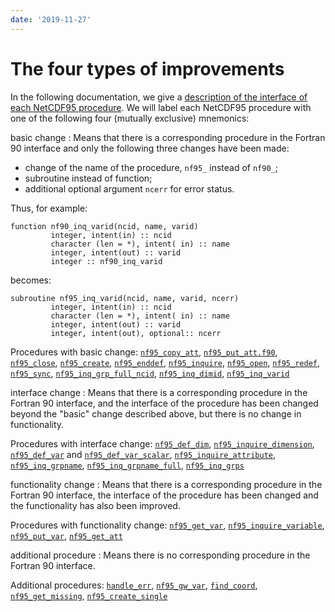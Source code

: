 ```yaml
---
date: '2019-11-27'
---
```


# The four types of improvements

In the following documentation, we give a [description of the
interface of each NetCDF95 procedure](improvements.md). We will label
each NetCDF95 procedure with one of the following four (mutually
exclusive) mnemonics:

basic change
: Means that there is a corresponding procedure in the Fortran 90
interface and only the following three changes have been made:

-   change of the name of the procedure, `nf95_` instead of `nf90_`;
-   subroutine instead of function;
-   additional optional argument `ncerr` for error status.

Thus, for example:

    function nf90_inq_varid(ncid, name, varid)
             integer, intent(in) :: ncid
             character (len = *), intent( in) :: name
             integer, intent(out) :: varid
             integer :: nf90_inq_varid

becomes:

    subroutine nf95_inq_varid(ncid, name, varid, ncerr)
             integer, intent(in) :: ncid
             character (len = *), intent( in) :: name
             integer, intent(out) :: varid
             integer, intent(out), optional:: ncerr

Procedures with basic change: [`nf95_copy_att`](attributes.md),
[`nf95_put_att.f90`](attributes.md),
[`nf95_close`](datasets.md), [`nf95_create`](datasets.md),
[`nf95_enddef`](datasets.md),
[`nf95_inquire`](datasets.md), [`nf95_open`](datasets.md),
[`nf95_redef`](datasets.md), [`nf95_sync`](datasets.md),
[`nf95_inq_grp_full_ncid`](groups.md),
[`nf95_inq_dimid`](dimensions.md),
[`nf95_inq_varid`](variables.md)

interface change
: Means that there is a corresponding procedure in the Fortran 90
interface, and the interface of the procedure has been changed beyond
the "basic" change described above, but there is no change in
functionality.

Procedures with interface change:
[`nf95_def_dim`](dimensions.md),
[`nf95_inquire_dimension`](dimensions.md),
[`nf95_def_var`](variables.md) and
[`nf95_def_var_scalar`](variables.md),
[`nf95_inquire_attribute`](attributes.md),
[`nf95_inq_grpname`](groups.md),
[`nf95_inq_grpname_full`](groups.md),
[`nf95_inq_grps`](groups.md)

functionality change
: Means that there is a corresponding procedure in the Fortran 90
interface, the interface of the procedure has been changed and the
functionality has also been improved.

Procedures with functionality change:
[`nf95_get_var`](variables.md),
[`nf95_inquire_variable`](variables.md),
[`nf95_put_var`](variables.md),
[`nf95_get_att`](attributes.md)

additional procedure
: Means there is no corresponding procedure in the Fortran 90 interface.

Additional procedures: [`handle_err`](datasets.md),
[`nf95_gw_var`](variables.md),
[`find_coord`](datasets.md),
[`nf95_get_missing`](attributes.md),
[`nf95_create_single`](datasets.md)
